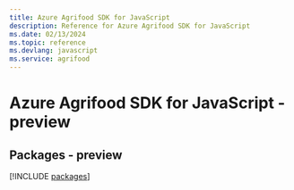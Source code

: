 ```yaml
---
title: Azure Agrifood SDK for JavaScript
description: Reference for Azure Agrifood SDK for JavaScript
ms.date: 02/13/2024
ms.topic: reference
ms.devlang: javascript
ms.service: agrifood
---
```

# Azure Agrifood SDK for JavaScript - preview
## Packages - preview
[!INCLUDE [packages](agrifood-index.md)]